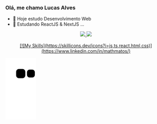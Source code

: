 ### Olá, me chamo Lucas Alves

- 🔭 Hoje estudo Desenvolvimento Web
- 🌱 Estudando ReactJS & NextJS ...

<div align="center">
  <a href="https://github.com/LucasAvs1">
  <img height="180em" src="https://github-readme-stats.vercel.app/api?username=LucasAvs1&show_icons=true&theme=onedark&include_all_commits=true&count_private=true"/>
  <img height="180em" src="https://github-readme-stats.vercel.app/api/top-langs/?username=LucasAvs1&layout=compact&langs_count=7&theme=onedark"/>
</div>
<div align="center">
  <br>[![My Skills](https://skillicons.dev/icons?i=js,ts,react,html,css)](https://www.linkedin.com/in/mathmatos/)
</div>
  

  ![Snake animation](https://github.com/rafaballerini/rafaballerini/blob/output/github-contribution-grid-snake.svg)
